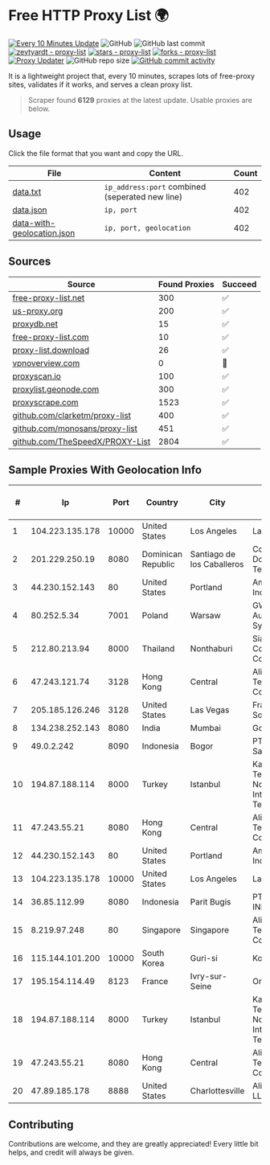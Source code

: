 
# Free HTTP Proxy List 🌍

[![Every 10 Minutes Update](https://github.com/mertguvencli/http-proxy-list/actions/workflows/main.yml/badge.svg?branch=main)](https://github.com/mertguvencli/http-proxy-list/actions/workflows/main.yml)
![GitHub](https://img.shields.io/github/license/mertguvencli/http-proxy-list)
![GitHub last commit](https://img.shields.io/github/last-commit/mertguvencli/http-proxy-list)
[![zevtyardt - proxy-list](https://img.shields.io/static/v1?label=zevtyardt&message=proxy-list&color=blue&logo=github)](https://github.com/zevtyardt/proxy-list "Go to GitHub repo")
[![stars - proxy-list](https://img.shields.io/github/stars/zevtyardt/proxy-list?style=social)](https://github.com/zevtyardt/proxy-list)
[![forks - proxy-list](https://img.shields.io/github/forks/zevtyardt/proxy-list?style=social)](https://github.com/zevtyardt/proxy-list)
[![Proxy Updater](https://github.com/zevtyardt/proxy-list/workflows/Proxy%20Updater/badge.svg)](https://github.com/zevtyardt/proxy-list/actions?query=workflow:"Proxy+Updater")
![GitHub repo size](https://img.shields.io/github/repo-size/zevtyardt/proxy-list)
[![GitHub commit activity](https://img.shields.io/github/commit-activity/m/zevtyardt/proxy-list?logo=commits)](https://github.com/zevtyardt/proxy-list/commits/main)

It is a lightweight project that, every 10 minutes, scrapes lots of free-proxy sites, validates if it works, and serves a clean proxy list.

> Scraper found **6129** proxies at the latest update. Usable proxies are below.

## Usage

Click the file format that you want and copy the URL.

|File|Content|Count|
|----|-------|-----|
|[data.txt](https://raw.githubusercontent.com/mertguvencli/http-proxy-list/main/proxy-list/data.txt)|`ip_address:port` combined (seperated new line)|402|
|[data.json](https://raw.githubusercontent.com/mertguvencli/http-proxy-list/main/proxy-list/data.json)|`ip, port`|402|
|[data-with-geolocation.json](https://raw.githubusercontent.com/mertguvencli/http-proxy-list/main/proxy-list/data-with-geolocation.json)|`ip, port, geolocation`|402|

## Sources

|Source|Found Proxies|Succeed|
|------|-------------|-------|
|[free-proxy-list.net](https://free-proxy-list.net)|300|✅|
|[us-proxy.org](https://www.us-proxy.org)|200|✅|
|[proxydb.net](http://proxydb.net)|15|✅|
|[free-proxy-list.com](https://free-proxy-list.com/?page=&port=&type%5B%5D=http&type%5B%5D=https&up_time=0&search=Search)|10|✅|
|[proxy-list.download](https://www.proxy-list.download/HTTP)|26|✅|
|[vpnoverview.com](https://vpnoverview.com/privacy/anonymous-browsing/free-proxy-servers)|0|🚫|
|[proxyscan.io](https://www.proxyscan.io)|100|✅|
|[proxylist.geonode.com](https://proxylist.geonode.com/api/proxy-list?limit=300&page=1&sort_by=lastChecked&sort_type=desc&protocols=http,https)|300|✅|
|[proxyscrape.com](https://api.proxyscrape.com/v2/?request=displayproxies&protocol=http&timeout=10000&country=all&ssl=all&anonymity=all)|1523|✅|
|[github.com/clarketm/proxy-list](https://raw.githubusercontent.com/clarketm/proxy-list/master/proxy-list-raw.txt)|400|✅|
|[github.com/monosans/proxy-list](https://raw.githubusercontent.com/monosans/proxy-list/main/proxies/http.txt)|451|✅|
|[github.com/TheSpeedX/PROXY-List](https://raw.githubusercontent.com/TheSpeedX/PROXY-List/master/http.txt)|2804|✅|


## Sample Proxies With Geolocation Info

|#|Ip|Port|Country|City|Internet Service Provider|
|-|--|----|-------|----|-------------------------|
|1|104.223.135.178|10000|United States|Los Angeles|LayerHost|
|2|201.229.250.19|8080|Dominican Republic|Santiago de los Caballeros|Compañía Dominicana de Teléfonos S. A.|
|3|44.230.152.143|80|United States|Portland|Amazon.com, Inc.|
|4|80.252.5.34|7001|Poland|Warsaw|GWNET Autonomus System|
|5|212.80.213.94|8000|Thailand|Nonthaburi|Siamdata Communication Co.|
|6|47.243.121.74|3128|Hong Kong|Central|Alibaba (US) Technology Co., Ltd.|
|7|205.185.126.246|3128|United States|Las Vegas|FranTech Solutions|
|8|134.238.252.143|8080|India|Mumbai|Google LLC|
|9|49.0.2.242|8090|Indonesia|Bogor|PT Usaha Adi Sanggoro|
|10|194.87.188.114|8000|Turkey|Istanbul|Kadir Huseyin Tezcan Nosspeed Internet Teknolojileri|
|11|47.243.55.21|8080|Hong Kong|Central|Alibaba (US) Technology Co., Ltd.|
|12|44.230.152.143|80|United States|Portland|Amazon.com, Inc.|
|13|104.223.135.178|10000|United States|Los Angeles|LayerHost|
|14|36.85.112.99|8080|Indonesia|Parit Bugis|PT. TELKOM INDONESIA|
|15|8.219.97.248|80|Singapore|Singapore|Alibaba (US) Technology Co., Ltd.|
|16|115.144.101.200|10000|South Korea|Guri-si|Korea Telecom|
|17|195.154.114.49|8123|France|Ivry-sur-Seine|Online S.A.S.|
|18|194.87.188.114|8000|Turkey|Istanbul|Kadir Huseyin Tezcan Nosspeed Internet Teknolojileri|
|19|47.243.55.21|8080|Hong Kong|Central|Alibaba (US) Technology Co., Ltd.|
|20|47.89.185.178|8888|United States|Charlottesville|Alibaba.com LLC|



## Contributing

Contributions are welcome, and they are greatly appreciated! Every
little bit helps, and credit will always be given.

